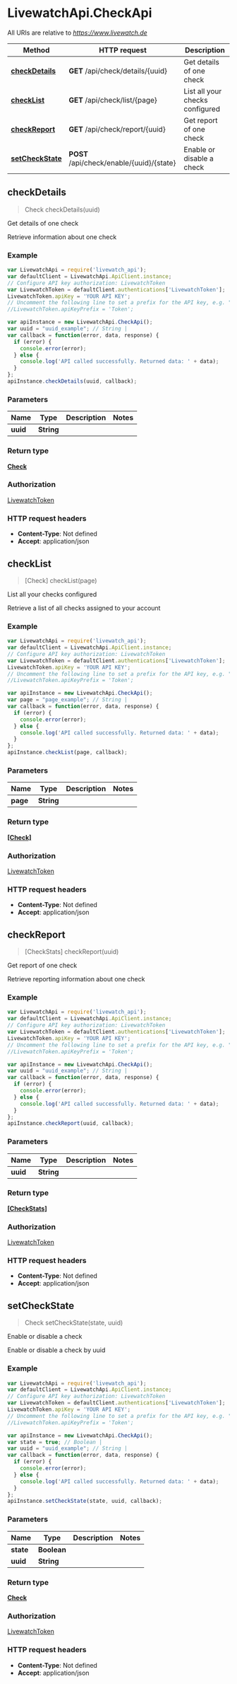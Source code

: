 # LivewatchApi.CheckApi

All URIs are relative to *https://www.livewatch.de*

Method | HTTP request | Description
------------- | ------------- | -------------
[**checkDetails**](CheckApi.md#checkDetails) | **GET** /api/check/details/{uuid} | Get details of one check
[**checkList**](CheckApi.md#checkList) | **GET** /api/check/list/{page} | List all your checks configured
[**checkReport**](CheckApi.md#checkReport) | **GET** /api/check/report/{uuid} | Get report of one check
[**setCheckState**](CheckApi.md#setCheckState) | **POST** /api/check/enable/{uuid}/{state} | Enable or disable a check



## checkDetails

> Check checkDetails(uuid)

Get details of one check

Retrieve information about one check

### Example

```javascript
var LivewatchApi = require('livewatch_api');
var defaultClient = LivewatchApi.ApiClient.instance;
// Configure API key authorization: LivewatchToken
var LivewatchToken = defaultClient.authentications['LivewatchToken'];
LivewatchToken.apiKey = 'YOUR API KEY';
// Uncomment the following line to set a prefix for the API key, e.g. "Token" (defaults to null)
//LivewatchToken.apiKeyPrefix = 'Token';

var apiInstance = new LivewatchApi.CheckApi();
var uuid = "uuid_example"; // String | 
var callback = function(error, data, response) {
  if (error) {
    console.error(error);
  } else {
    console.log('API called successfully. Returned data: ' + data);
  }
};
apiInstance.checkDetails(uuid, callback);
```

### Parameters



Name | Type | Description  | Notes
------------- | ------------- | ------------- | -------------
 **uuid** | **String**|  | 

### Return type

[**Check**](Check.md)

### Authorization

[LivewatchToken](../README.md#LivewatchToken)

### HTTP request headers

- **Content-Type**: Not defined
- **Accept**: application/json


## checkList

> [Check] checkList(page)

List all your checks configured

Retrieve a list of all checks assigned to your account

### Example

```javascript
var LivewatchApi = require('livewatch_api');
var defaultClient = LivewatchApi.ApiClient.instance;
// Configure API key authorization: LivewatchToken
var LivewatchToken = defaultClient.authentications['LivewatchToken'];
LivewatchToken.apiKey = 'YOUR API KEY';
// Uncomment the following line to set a prefix for the API key, e.g. "Token" (defaults to null)
//LivewatchToken.apiKeyPrefix = 'Token';

var apiInstance = new LivewatchApi.CheckApi();
var page = "page_example"; // String | 
var callback = function(error, data, response) {
  if (error) {
    console.error(error);
  } else {
    console.log('API called successfully. Returned data: ' + data);
  }
};
apiInstance.checkList(page, callback);
```

### Parameters



Name | Type | Description  | Notes
------------- | ------------- | ------------- | -------------
 **page** | **String**|  | 

### Return type

[**[Check]**](Check.md)

### Authorization

[LivewatchToken](../README.md#LivewatchToken)

### HTTP request headers

- **Content-Type**: Not defined
- **Accept**: application/json


## checkReport

> [CheckStats] checkReport(uuid)

Get report of one check

Retrieve reporting information about one check

### Example

```javascript
var LivewatchApi = require('livewatch_api');
var defaultClient = LivewatchApi.ApiClient.instance;
// Configure API key authorization: LivewatchToken
var LivewatchToken = defaultClient.authentications['LivewatchToken'];
LivewatchToken.apiKey = 'YOUR API KEY';
// Uncomment the following line to set a prefix for the API key, e.g. "Token" (defaults to null)
//LivewatchToken.apiKeyPrefix = 'Token';

var apiInstance = new LivewatchApi.CheckApi();
var uuid = "uuid_example"; // String | 
var callback = function(error, data, response) {
  if (error) {
    console.error(error);
  } else {
    console.log('API called successfully. Returned data: ' + data);
  }
};
apiInstance.checkReport(uuid, callback);
```

### Parameters



Name | Type | Description  | Notes
------------- | ------------- | ------------- | -------------
 **uuid** | **String**|  | 

### Return type

[**[CheckStats]**](CheckStats.md)

### Authorization

[LivewatchToken](../README.md#LivewatchToken)

### HTTP request headers

- **Content-Type**: Not defined
- **Accept**: application/json


## setCheckState

> Check setCheckState(state, uuid)

Enable or disable a check

Enable or disable a check by uuid

### Example

```javascript
var LivewatchApi = require('livewatch_api');
var defaultClient = LivewatchApi.ApiClient.instance;
// Configure API key authorization: LivewatchToken
var LivewatchToken = defaultClient.authentications['LivewatchToken'];
LivewatchToken.apiKey = 'YOUR API KEY';
// Uncomment the following line to set a prefix for the API key, e.g. "Token" (defaults to null)
//LivewatchToken.apiKeyPrefix = 'Token';

var apiInstance = new LivewatchApi.CheckApi();
var state = true; // Boolean | 
var uuid = "uuid_example"; // String | 
var callback = function(error, data, response) {
  if (error) {
    console.error(error);
  } else {
    console.log('API called successfully. Returned data: ' + data);
  }
};
apiInstance.setCheckState(state, uuid, callback);
```

### Parameters



Name | Type | Description  | Notes
------------- | ------------- | ------------- | -------------
 **state** | **Boolean**|  | 
 **uuid** | **String**|  | 

### Return type

[**Check**](Check.md)

### Authorization

[LivewatchToken](../README.md#LivewatchToken)

### HTTP request headers

- **Content-Type**: Not defined
- **Accept**: application/json

